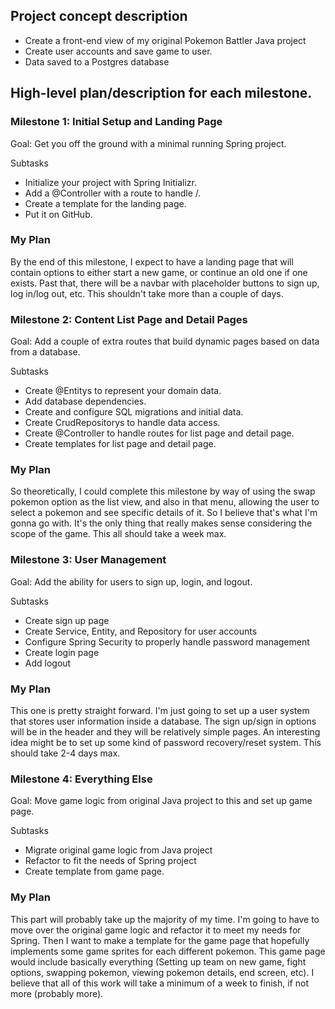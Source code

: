 ## Project concept description
- Create a front-end view of my original Pokemon Battler Java project
- Create user accounts and save game to user.
- Data saved to a Postgres database

## High-level plan/description for each milestone.
### Milestone 1: Initial Setup and Landing Page

Goal: Get you off the ground with a minimal running Spring project.

Subtasks
- Initialize your project with Spring Initializr.
- Add a @Controller with a route to handle /.
- Create a template for the landing page.
- Put it on GitHub.

### My Plan
By the end of this milestone, I expect to have a landing page that will contain options to either start a new game, or continue an old one if one exists. Past that, there will be a navbar with placeholder buttons to sign up, log in/log out, etc.
This shouldn't take more than a couple of days.

### Milestone 2: Content List Page and Detail Pages
Goal: Add a couple of extra routes that build dynamic pages based on data from a database.

Subtasks
- Create @Entitys to represent your domain data.
- Add database dependencies.
- Create and configure SQL migrations and initial data.
- Create CrudRepositorys to handle data access.
- Create @Controller to handle routes for list page and detail page.
- Create templates for list page and detail page.

### My Plan
So theoretically, I could complete this milestone by way of using the swap pokemon option as the list view, and also in that menu, allowing the user to select a pokemon and see specific details of it.
So I believe that's what I'm gonna go with. It's the only thing that really makes sense considering the scope of the game. This all should take a week max.

### Milestone 3: User Management
Goal: Add the ability for users to sign up, login, and logout.

Subtasks
- Create sign up page
- Create Service, Entity, and Repository for user accounts
- Configure Spring Security to properly handle password management
- Create login page
- Add logout

### My Plan
This one is pretty straight forward. I'm just going to set up a user system that stores user information inside a database. The sign up/sign in options will be in the header and they will be relatively simple pages. An interesting idea might be to set up some kind of password recovery/reset system.
This should take 2-4 days max.

### Milestone 4: Everything Else
Goal: Move game logic from original Java project to this and set up game page.

Subtasks
- Migrate original game logic from Java project
- Refactor to fit the needs of Spring project
- Create template from game page.

### My Plan
This part will probably take up the majority of my time. I'm going to have to move over the original game logic and refactor it to meet my needs for Spring. Then I want to make a template for the game page that hopefully implements some game sprites for each different pokemon. This game page would include basically everything (Setting up team on new game, fight options, swapping pokemon, viewing pokemon details, end screen, etc).
I believe that all of this work will take a minimum of a week to finish, if not more (probably more).

